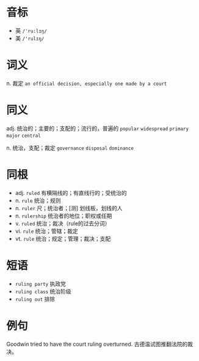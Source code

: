 # 音标

- 英 `/ˈru:lɪŋ/`
- 美 `/'rulɪŋ/`

# 词义

n. 裁定
`an official decision, especially one made by a court`

# 同义

adj. 统治的；主要的；支配的；流行的，普遍的
`popular` `widespread` `primary` `major` `central`

n. 统治，支配；裁定
`governance` `disposal` `dominance`

# 同根

- adj. `ruled` 有横隔线的；有直线行的；受统治的
- n. `rule` 统治；规则
- n. `ruler` 尺；统治者；[测] 划线板，划线的人
- n. `rulership` 统治者的地位；职权或任期
- v. `ruled` 统治；裁决（rule的过去分词）
- vi. `rule` 统治；管辖；裁定
- vt. `rule` 统治；规定；管理；裁决；支配

# 短语

- `ruling party` 执政党
- `ruling class` 统治阶级
- `ruling out` 排除

# 例句

Goodwin tried to have the court ruling overturned.
古德温试图推翻法院的裁决。


